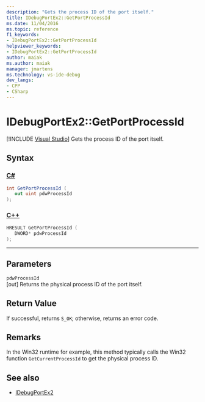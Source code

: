 ```yaml
---
description: "Gets the process ID of the port itself."
title: IDebugPortEx2::GetPortProcessId
ms.date: 11/04/2016
ms.topic: reference
f1_keywords:
- IDebugPortEx2::GetPortProcessId
helpviewer_keywords:
- IDebugPortEx2::GetPortProcessId
author: maiak
ms.author: maiak
manager: jmartens
ms.technology: vs-ide-debug
dev_langs:
- CPP
- CSharp
---
```

# IDebugPortEx2::GetPortProcessId

 [!INCLUDE [Visual Studio](~/includes/applies-to-version/vs-windows-only.md)]
Gets the process ID of the port itself.

## Syntax

### [C#](#tab/csharp)
```csharp
int GetPortProcessId ( 
   out uint pdwProcessId
);
```
### [C++](#tab/cpp)
```cpp
HRESULT GetPortProcessId ( 
   DWORD* pdwProcessId
);
```
---

## Parameters
`pdwProcessId`\
[out] Returns the physical process ID of the port itself.

## Return Value
 If successful, returns `S_OK`; otherwise, returns an error code.

## Remarks
 In the Win32 runtime for example, this method typically calls the Win32 function `GetCurrentProcessId` to get the physical process ID.

## See also
- [IDebugPortEx2](../../../extensibility/debugger/reference/idebugportex2.md)
